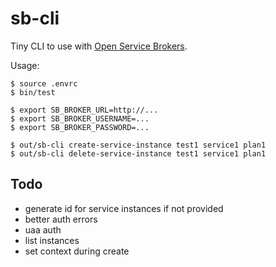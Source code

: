 # sb-cli

Tiny CLI to use with [Open Service Brokers](https://openservicebrokerapi.org/).

Usage:

```
$ source .envrc
$ bin/test

$ export SB_BROKER_URL=http://...
$ export SB_BROKER_USERNAME=...
$ export SB_BROKER_PASSWORD=...

$ out/sb-cli create-service-instance test1 service1 plan1
$ out/sb-cli delete-service-instance test1 service1 plan1
```

## Todo

- generate id for service instances if not provided
- better auth errors
- uaa auth
- list instances
- set context during create
